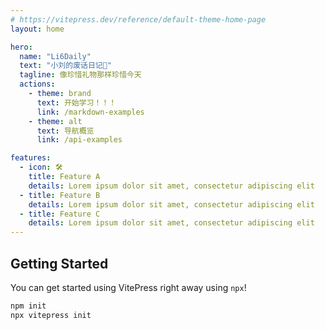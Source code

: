 ```yaml
---
# https://vitepress.dev/reference/default-theme-home-page
layout: home

hero:
  name: "Li6Daily"
  text: "小刘的废话日记👻"
  tagline: 像珍惜礼物那样珍惜今天
  actions:
    - theme: brand
      text: 开始学习！！！
      link: /markdown-examples
    - theme: alt
      text: 导航概览
      link: /api-examples

features:
  - icon: 🛠️
    title: Feature A
    details: Lorem ipsum dolor sit amet, consectetur adipiscing elit
  - title: Feature B
    details: Lorem ipsum dolor sit amet, consectetur adipiscing elit
  - title: Feature C
    details: Lorem ipsum dolor sit amet, consectetur adipiscing elit
---
```




## Getting Started

You can get started using VitePress right away using `npx`!

```sh
npm init
npx vitepress init
```